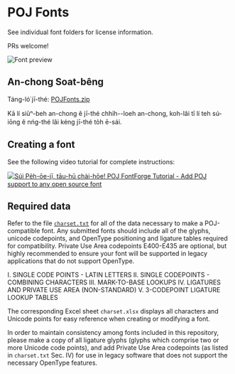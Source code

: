# POJ Fonts

See individual font folders for license information.

PRs welcome!

![Font preview](https://github.com/aiongg/POJFonts/blob/master/preview.png?raw=true)

## An-chong Soat-bêng

Táng-ló͘ jī-thé: [POJFonts.zip](https://github.com/aiongg/POJFonts/releases/download/v1/POJFonts-v1.zip)

Kā lí siūⁿ-beh an-chong ê jī-thé chhi̍h--loeh an-chong, koh-lâi tī lí teh sú-iōng ê nńg-thé lâi kéng jī-thé to̍h ē-sái.

## Creating a font

See the following video tutorial for complete instructions:

[![Súi Pe̍h-ōe-jī, tāu-hū chài-hōe! POJ FontForge Tutorial - Add POJ support to any open source font
](https://img.youtube.com/vi/_KAJxOPsk7w/0.jpg)](https://www.youtube.com/watch?v=_KAJxOPsk7w)

## Required data

Refer to the file [`charset.txt`](charset.txt) for all of the data necessary to make a POJ-compatible font. Any submitted fonts should include all of the glyphs, unicode codepoints, and OpenType positioning and ligature tables required for compatibility. Private Use Area codepoints E400-E435 are optional, but highly recommended to ensure your font will be supported in legacy applications that do not support OpenType.

I. SINGLE CODE POINTS - LATIN LETTERS
II. SINGLE CODEPOINTS - COMBINING CHARACTERS
III. MARK-TO-BASE LOOKUPS
IV. LIGATURES AND PRIVATE USE AREA (NON-STANDARD)
V. 3-CODEPOINT LIGATURE LOOKUP TABLES

The corresponding Excel sheet `charset.xlsx` displays all characters and
Unicode points for easy reference when creating or modifying a font.

In order to maintain consistency among fonts included in this repository,
please make a copy of all ligature glyphs (glyphs which comprise two
or more Unicode code points), and add Private Use Area codepoints
(as listed in `charset.txt` Sec. IV) for use in legacy software that
does not support the necessary OpenType features.
